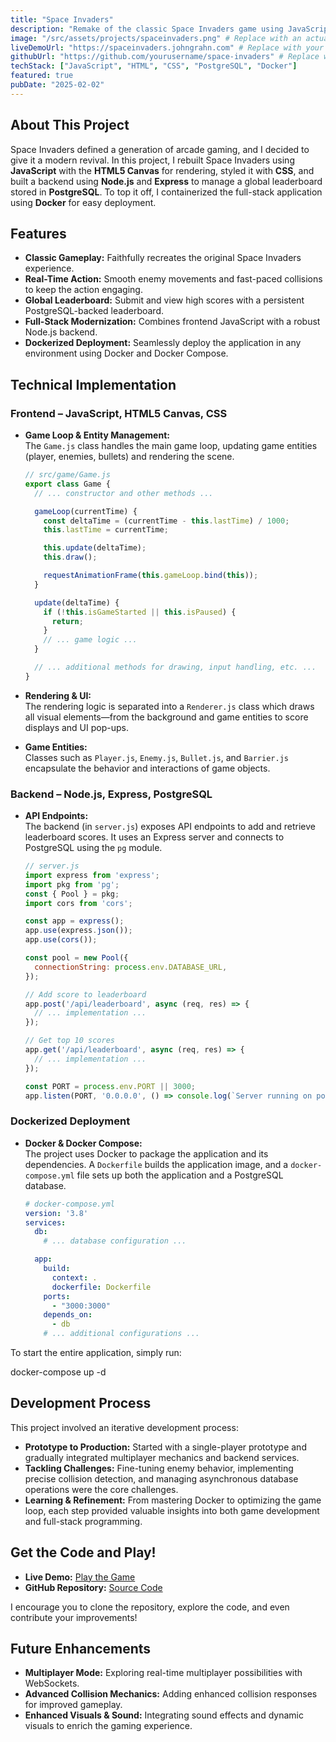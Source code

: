 ```yaml
---
title: "Space Invaders"
description: "Remake of the classic Space Invaders game using JavaScript, HTML, and CSS."
image: "/src/assets/projects/spaceinvaders.png" # Replace with an actual screenshot
liveDemoUrl: "https://spaceinvaders.johngrahn.com" # Replace with your live demo URL
githubUrl: "https://github.com/yourusername/space-invaders" # Replace with your GitHub repo URL
techStack: ["JavaScript", "HTML", "CSS", "PostgreSQL", "Docker"]
featured: true
pubDate: "2025-02-02"
---
```


## About This Project

Space Invaders defined a generation of arcade gaming, and I decided to give it a modern revival. In this project, I rebuilt Space Invaders using **JavaScript** with the **HTML5 Canvas** for rendering, styled it with **CSS**, and built a backend using **Node.js** and **Express** to manage a global leaderboard stored in **PostgreSQL**. To top it off, I containerized the full-stack application using **Docker** for easy deployment.

## Features

- **Classic Gameplay:** Faithfully recreates the original Space Invaders experience.
- **Real-Time Action:** Smooth enemy movements and fast-paced collisions to keep the action engaging.
- **Global Leaderboard:** Submit and view high scores with a persistent PostgreSQL-backed leaderboard.
- **Full-Stack Modernization:** Combines frontend JavaScript with a robust Node.js backend.
- **Dockerized Deployment:** Seamlessly deploy the application in any environment using Docker and Docker Compose.

## Technical Implementation

### Frontend – JavaScript, HTML5 Canvas, CSS

- **Game Loop & Entity Management:**  
  The `Game.js` class handles the main game loop, updating game entities (player, enemies, bullets) and rendering the scene.

  ```javascript
  // src/game/Game.js
  export class Game {
    // ... constructor and other methods ...

    gameLoop(currentTime) {
      const deltaTime = (currentTime - this.lastTime) / 1000;
      this.lastTime = currentTime;

      this.update(deltaTime);
      this.draw();

      requestAnimationFrame(this.gameLoop.bind(this));
    }

    update(deltaTime) {
      if (!this.isGameStarted || this.isPaused) {
        return;
      }
      // ... game logic ...
    }

    // ... additional methods for drawing, input handling, etc. ...
  }
  ```

- **Rendering & UI:**  
  The rendering logic is separated into a `Renderer.js` class which draws all visual elements—from the background and game entities to score displays and UI pop-ups.

- **Game Entities:**  
  Classes such as `Player.js`, `Enemy.js`, `Bullet.js`, and `Barrier.js` encapsulate the behavior and interactions of game objects.

### Backend – Node.js, Express, PostgreSQL

- **API Endpoints:**  
  The backend (in `server.js`) exposes API endpoints to add and retrieve leaderboard scores. It uses an Express server and connects to PostgreSQL using the `pg` module.

  ```javascript
  // server.js
  import express from 'express';
  import pkg from 'pg';
  const { Pool } = pkg;
  import cors from 'cors';

  const app = express();
  app.use(express.json());
  app.use(cors());

  const pool = new Pool({
    connectionString: process.env.DATABASE_URL,
  });

  // Add score to leaderboard
  app.post('/api/leaderboard', async (req, res) => {
    // ... implementation ...
  });

  // Get top 10 scores
  app.get('/api/leaderboard', async (req, res) => {
    // ... implementation ...
  });

  const PORT = process.env.PORT || 3000;
  app.listen(PORT, '0.0.0.0', () => console.log(`Server running on port ${PORT}`));
  ```

### Dockerized Deployment

- **Docker & Docker Compose:**  
  The project uses Docker to package the application and its dependencies. A `Dockerfile` builds the application image, and a `docker-compose.yml` file sets up both the application and a PostgreSQL database.

  ```yaml
  # docker-compose.yml
  version: '3.8'
  services:
    db:
      # ... database configuration ...

    app:
      build: 
        context: .
        dockerfile: Dockerfile
      ports:
        - "3000:3000"
      depends_on:
        - db
      # ... additional configurations ...
  ```

To start the entire application, simply run:
  
  docker-compose up -d

## Development Process

This project involved an iterative development process:
- **Prototype to Production:** Started with a single-player prototype and gradually integrated multiplayer mechanics and backend services.
- **Tackling Challenges:** Fine-tuning enemy behavior, implementing precise collision detection, and managing asynchronous database operations were the core challenges.
- **Learning & Refinement:** From mastering Docker to optimizing the game loop, each step provided valuable insights into both game development and full-stack programming.

## Get the Code and Play!

- **Live Demo:** [Play the Game](https://spaceinvaders.johngrahn.com)
- **GitHub Repository:** [Source Code](https://github.com/yourusername/space-invaders)

I encourage you to clone the repository, explore the code, and even contribute your improvements!

## Future Enhancements

- **Multiplayer Mode:** Exploring real-time multiplayer possibilities with WebSockets.
- **Advanced Collision Mechanics:** Adding enhanced collision responses for improved gameplay.
- **Enhanced Visuals & Sound:** Integrating sound effects and dynamic visuals to enrich the gaming experience.

